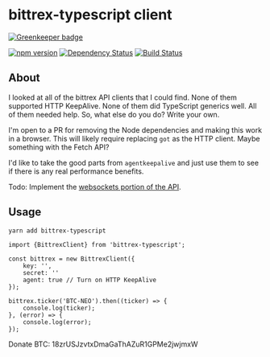 # bittrex-typescript client

[![Greenkeeper badge](https://badges.greenkeeper.io/lookfirst/bittrex-typescript.svg)](https://greenkeeper.io/)

[![npm version](https://badge.fury.io/js/bittrex-typescript.svg)](https://badge.fury.io/js/bittrex-typescript)
[![Dependency Status](https://david-dm.org/boennemann/badges.svg)](https://david-dm.org/boennemann/badges)
[![Build Status](https://david-dm.org/boennemann/badges.svg)](https://travis-ci.org/lookfirst/bittrex-typescript)

## About

I looked at all of the bittrex API clients that I could find. None of them supported HTTP KeepAlive. None of them did TypeScript generics well. All of them needed help. So, what else do you do? Write your own.

I'm open to a PR for removing the Node dependencies and making this work in a browser. This will likely require replacing `got` as the HTTP client. Maybe something with the Fetch API?

I'd like to take the good parts from `agentkeepalive` and just use them to see if there is any real performance benefits.

Todo: Implement the [websockets portion of the API](https://github.com/n0mad01/node.bittrex.api/issues/44#issuecomment-323082393).

## Usage

```
yarn add bittrex-typescript
```

```
import {BittrexClient} from 'bittrex-typescript';

const bittrex = new BittrexClient({
    key: '',
    secret: ''
    agent: true // Turn on HTTP KeepAlive
});

bittrex.ticker('BTC-NEO').then((ticker) => {
	console.log(ticker);
}, (error) => {
	console.log(error);
});

```

Donate BTC: 18zrUSJzvtxDmaGaThAZuR1GPMe2jwjmxW
